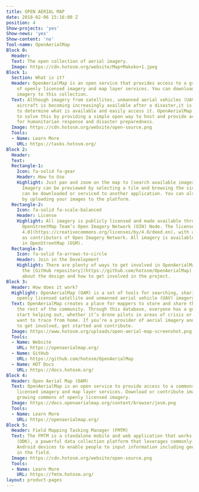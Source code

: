 ```yaml
---
title: OPEN AERIAL MAP
date: 2018-02-06 15:16:00 Z
position: 4
Show-projects: 'yes'
Show-news: 'yes'
Show-content: 'no'
Tool-name: OpenAerialMap
Block 0:
  Header: 
  Text: The open collection of aerial imagery.
  Image: https://cdn.hotosm.org/website/Map+Makoko+1.jpeg
Block 1:
  Section: What is it?
  Header: OpenAerialMap is an open service that provides access to a growing collection
    of openly licensed imagery and map layer services. You can download or contribute
    imagery to this collection.
  Text: Although imagery from satellites, unmanned aerial vehicles (UAVs), and other
    aircraft is becoming increasingly available after a disaster,it is often difficult
    to determine what is available and easily access it. OpenAerialMap (OAM) seeks
    to solve this by providing a simple open way to host and provide access to imagery
    for humanitarian response and disaster preparedness.
  Image: https://cdn.hotosm.org/website/open-source.png
  Tools:
  - Name: Learn More
    URL: https://tasks.hotosm.org/
Block 2:
  Header: 
  Text: 
  Rectangle-1:
    Icon: fa-solid fa-gear
    Header: How to Use
    Highlight: Just pan and zoom on the map to [search available imagery](https://openaerialmap.org/).
      Imagery can be previewed by selecting a tile and browsing the sidebar. Imagery
      can be downloaded or serviced to another application. You can also contribute
      by uploading your images to the platform.
  Rectangle-2:
    Icon: fa-solid fa-scale-balanced
    Header: License
    Highlight: All imagery is publicly licensed and made available through the Humanitarian
      OpenStreetMap Team’s Open Imagery Network (OIN) Node. The license is [CC-BY
      4.0](https://creativecommons.org/licenses/by/4.0/deed.en), with attribution
      as contributors of Open Imagery Network. All imagery is available to be traced
      in OpenStreetMap (OSM).
  Rectangle-3:
    Icon: fa-solid fa-arrows-to-circle
    Header: Join in the Development
    Highlight: There are plenty of ways to get involved in OpenAerialMap. Check out
      the [GitHub repository](https://github.com/hotosm/OpenAerialMap) to learn more
      about the design and how to get involved in the project.
Block 3:
  Header: How does it work?
  Highlight: OpenAerialMap (OAM) is a set of tools for searching, sharing, and using
    openly licensed satellite and unmanned aerial vehicle (UAV) imagery.
  Text: OpenAerialMap creates a place for mappers to store and share their work with
    the rest of the community. Through this database, everyone has a go-to point to
    start helping out, whether it’s drone pilots in areas of crisis or mappers who
    want to trace from home. If you’re a provider of aerial imagery and would like
    to get involved, get started and contribute.
  Image: https://www.hotosm.org/uploads/open-aerial-map-screenshot.png
  Tools:
  - Name: Website
    URL: https://openaerialmap.org/
  - Name: GitHub
    URL: https://github.com/hotosm/OpenAerialMap
  - Name: HOT Docs
    URL: https://docs.hotosm.org/
Block 4:
  Header: Open Aerial Map (OAM)
  Text: OpenAerialMap is an open service to provide access to a commons of openly
    licensed imagery and map layer services. Download or contribute imagery to the
    growing commons of openly licensed imagery.
  Image: https://docs.openaerialmap.org/content/browser/josm.png
  Tools:
  - Name: Learn More
    URL: https://openaerialmap.org/
Block 5:
  Header: Field Mapping Tasking Manager (FMTM)
  Text: The FMTM is a standalone mobile and web application that works using OpenDataKit
    (ODK), a powerful data collection platform that leverages commonly-available mobile
    Android devices to enable people to input information including geospatial data
    in the field.
  Image: https://cdn.hotosm.org/website/open-source.png
  Tools:
  - Name: Learn More
    URL: https://fmtm.hotosm.org/
layout: product-pages
---
```


